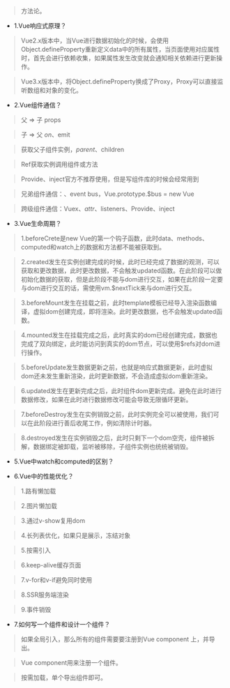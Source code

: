 >方法论。

- 1.Vue响应式原理？

>Vue2.x版本中，当Vue进行数据初始化的时候，会使用Object.defineProperty重新定义data中的所有属性，当页面使用对应属性时，首先会进行依赖收集，如果属性发生改变就会通知相关依赖进行更新操作。

>Vue3.x版本中，将Object.defineProperty换成了Proxy，Proxy可以直接监听数组和对象的变化。

- 2.Vue组件通信？

>父 => 子 props

>子 => 父 $on、$emit

>获取父子组件实例，$parent、$children

>Ref获取实例调用组件或方法

>Provide、inject官方不推荐使用，但是写组件库的时候会经常用到

>兄弟组件通信：、event bus，Vue.prototype.$bus = new Vue

>跨级组件通信：Vuex、$attr、$listeners、Provide、inject

- 3.Vue生命周期？

>1.beforeCrete是new Vue的第一个钩子函数，此时data、methods、computed和watch上的数据和方法都不能被获取到。

>2.created发生在实例创建完成的时候，此时已经完成了数据的观测，可以获取和更改数据，此时更改数据，不会触发updated函数。在此阶段可以做初始化数据的获取，但是此阶段不能与dom进行交互，如果在此阶段一定要与dom进行交互的话，需使用vm.$nextTick来与dom进行交互。

>3.beforeMount发生在挂载之前，此时template模板已经导入渲染函数编译，虚拟dom创建完成，即将渲染。此时更改数据，也不会触发updated函数。

>4.mounted发生在挂载完成之后，此时真实的dom已经创建完成，数据也完成了双向绑定，此时能访问到真实的dom节点，可以使用$refs对dom进行操作。

>5.beforeUpdate发生数据更新之前，也就是响应式数据更新，此时虚拟dom还未发生重新渲染，此时更新数据，不会造成虚拟dom重新渲染。

>6.updated发生在更新完成之后，此时组件dom更新完成。避免在此时进行数据修改，如果在此时进行数据修改可能会导致无限循环更新。

>7.beforeDestroy发生在实例销毁之前，此时实例完全可以被使用，我们可以在此阶段进行善后收尾工作，例如清除计时器。

>8.destroyed发生在实例销毁之后，此时只剩下一个dom空壳，组件被拆解，数据绑定被卸载，监听被移除，子组件实例也统统被销毁。



- 5.Vue中watch和computed的区别？

- 6.Vue中的性能优化？

>1.路有懒加载

>2.图片懒加载

>3.通过v-show复用dom

>4.长列表优化，如果只是展示，冻结对象

>5.按需引入

>6.keep-alive缓存页面

>7.v-for和v-if避免同时使用

>8.SSR服务端渲染

>9.事件销毁

- 7.如何写一个组件和设计一个组件？

>如果全局引入，那么所有的组件需要要注册到Vue component 上，并导出。

>Vue component用来注册一个组件。

>按需加载，单个导出组件即可。
